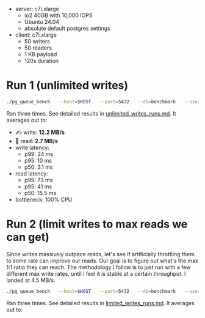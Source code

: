 - server: c7i.xlarge
  - io2 40GB with 10,000 IOPS
  - Ubuntu 24.04
  - absolute default postgres settings
- client: c7i.xlarge
  - 50 writers
  - 50 readers
  - 1 KB payload
  - 120s duration

# Run 1 (unlimited writes)

```bash
./pg_queue_bench   --host=$HOST   --port=5432   --db=benchmark   --user=postgres   --password=postgres   --writers=50   --readers=50   --duration=120s   --payload=1024   --report=5s
```
Ran three times. See detailed results in [unlimited_writes_runs.md](./unlimited_writes_runs.md). It averages out to:

- ✍️ write: **12.2 MB/s**
- 📖️ read: **2.7 MB/s**
- write latency:
  - p99: 24 ms
  - p95: 10 ms
  - p50: 3.1 ms
- read latency:
  - p99: 73 ms
  - p95: 41 ms
  - p50: 15.5 ms
- bottleneck: 100% CPU

# Run 2 (limit writes to max reads we can get)

Since writes massively outpace reads, let's see if artificially throttling them to some rate can improve our reads.
Our goal is to figure out what's the max 1:1 ratio they can reach.  The methodology I follow is to just run with a few different max write rates, until I feel it is stable at a certain throughput.  I landed at 4.5 MB/s.

```bash
./pg_queue_bench   --host=$HOST   --port=5432   --db=benchmark   --user=postgres   --password=postgres   --writers=50   --readers=50   --duration=120s   --payload=1024   --report=5s --throttle_writes 4500
```
Ran three times. See detailed results in [limited_writes_runs.md](./limited_writes_runs.md). It averages out to:
